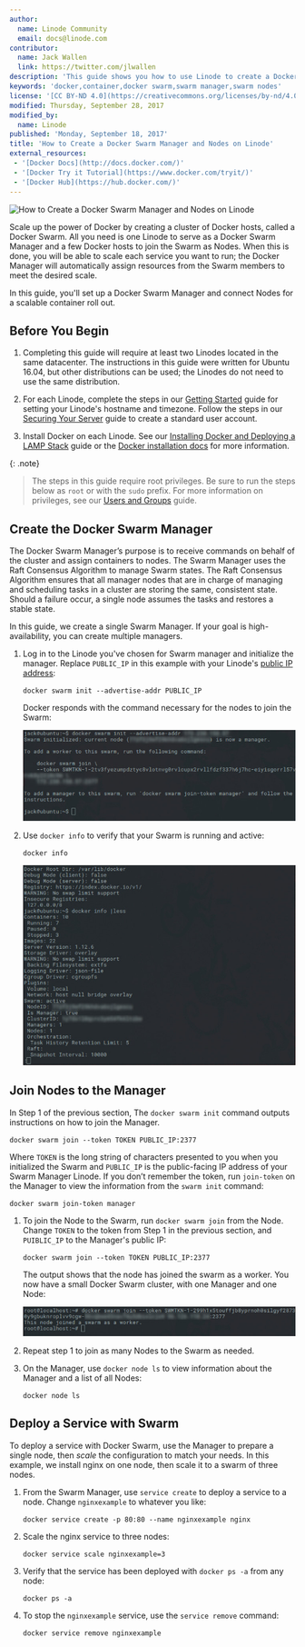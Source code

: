 ```yaml
---
author:
  name: Linode Community
  email: docs@linode.com
contributor:
  name: Jack Wallen
  link: https://twitter.com/jlwallen
description: 'This guide shows you how to use Linode to create a Docker Swarm Manager and deploy a service to several Nodes.'
keywords: 'docker,container,docker swarm,swarm manager,swarm nodes'
license: '[CC BY-ND 4.0](https://creativecommons.org/licenses/by-nd/4.0)'
modified: Thursday, September 28, 2017
modified_by:
  name: Linode
published: 'Monday, September 18, 2017'
title: 'How to Create a Docker Swarm Manager and Nodes on Linode'
external_resources:
 - '[Docker Docs](http://docs.docker.com/)'
 - '[Docker Try it Tutorial](https://www.docker.com/tryit/)'
 - '[Docker Hub](https://hub.docker.com/)'
---
```


![How to Create a Docker Swarm Manager and Nodes on Linode](/docs/assets/docker/create-a-docker-swarm-manager.jpg "How to Create a Docker Swarm Manager and Nodes on Linode")


Scale up the power of Docker by creating a cluster of Docker hosts, called a Docker Swarm. All you need is one Linode to serve as a Docker Swarm Manager and a few Docker hosts to join the Swarm as Nodes. When this is done, you will be able to scale each service you want to run; the Docker Manager will automatically assign resources from the Swarm members to meet the desired scale.

In this guide, you'll set up a Docker Swarm Manager and connect Nodes for a scalable container roll out.

## Before You Begin

1.  Completing this guide will require at least two Linodes located in the same datacenter. The instructions in this guide were written for Ubuntu 16.04, but other distributions can be used; the Linodes do not need to use the same distribution.

2.  For each Linode, complete the steps in our [Getting Started](/docs/getting-started) guide for setting your Linode's hostname and timezone. Follow the steps in our [Securing Your Server](/docs/security/securing-your-server) guide to create a standard user account.

3. Install Docker on each Linode. See our [Installing Docker and Deploying a LAMP Stack](/docs/applications/containers/how-to-install-docker-and-deploy-a-lamp-stack/) guide or the [Docker installation docs](https://docs.docker.com/engine/installation/) for more information.

{: .note}
> The steps in this guide require root privileges. Be sure to run the steps below as `root` or with the `sudo` prefix. For more information on privileges, see our [Users and Groups](/docs/tools-reference/linux-users-and-groups) guide.


## Create the Docker Swarm Manager

The Docker Swarm Manager’s purpose is to receive commands on behalf of the cluster and assign containers to nodes. The Swarm Manager uses the Raft Consensus Algorithm to manage Swarm states. The Raft Consensus Algorithm ensures that all manager nodes that are in charge of managing and scheduling tasks in a cluster are storing the same, consistent state. Should a failure occur, a single node assumes the tasks and restores a stable state.

In this guide, we create a single Swarm Manager. If your goal is high-availability, you can create multiple managers.

1.  Log in to the Linode you've chosen for Swarm manager and initialize the manager. Replace `PUBLIC_IP` in this example with your Linode's [public IP address](/docs/networking/linux-static-ip-configuration):

        docker swarm init --advertise-addr PUBLIC_IP

    Docker responds with the command necessary for the nodes to join the Swarm:

    ![Command to join Docker Swarm](/docs/assets/docker/dockerswarm-join.jpg "Command to join Docker Swarm")

2.  Use `docker info` to verify that your Swarm is running and active:

        docker info

    ![Swarm is running and active](/docs/assets/docker/dockerswarm-active.jpg "Swarm is running and active")


## Join Nodes to the Manager

In Step 1 of the previous section, The `docker swarm init` command outputs instructions on how to join the Manager.

    docker swarm join --token TOKEN PUBLIC_IP:2377

Where `TOKEN` is the long string of characters presented to you when you initialized the Swarm and `PUBLIC_IP` is the public-facing IP address of your Swarm Manager Linode. If you don’t remember the token, run `join-token` on the Manager to view the information from the `swarm init` command:

    docker swarm join-token manager

1.  To join the Node to the Swarm, run `docker swarm join` from the Node. Change `TOKEN` to the token from Step 1 in the previous section, and `PUIBLIC_IP` to the Manager's public IP:

        docker swarm join --token TOKEN PUBLIC_IP:2377

    The output shows that the node has joined the swarm as a worker. You now have a small Docker Swarm cluster, with one Manager and one Node:

    ![Node has joined the swarm as a worker](/docs/assets/docker/swarm-joined-as-worker.jpg "Node has joined the swarm as a worker")

2.  Repeat step 1 to join as many Nodes to the Swarm as needed.

3.  On the Manager, use `docker node ls` to view information about the Manager and a list of all Nodes:

        docker node ls

## Deploy a Service with Swarm

To deploy a service with Docker Swarm, use the Manager to prepare a single node, then *scale* the configuration to match your needs. In this example, we install nginx on one node, then scale it to a swarm of three nodes.

1.  From the Swarm Manager, use `service create` to deploy a service to a node. Change `nginxexample` to whatever you like:

        docker service create -p 80:80 --name nginxexample nginx

2.  Scale the nginx service to three nodes:

        docker service scale nginxexample=3

3.  Verify that the service has been deployed with `docker ps -a` from any node:

        docker ps -a

4.  To stop the `nginxexample` service, use the `service remove` command:

        docker service remove nginxexample
